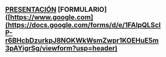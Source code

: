 [PRESENTACIÓN](ttps://docs.google.com/presentation/d/1npybGG0uhRXIY7chExl13a0P9NOjSF9T9TxWQonwU2Q/edit?usp=sharing) 
[FORMULARIO]([https://www.google.com](https://docs.google.com/forms/d/e/1FAIpQLScIP-r6BHcbDzurkpJ8NOKWkWsmZwpr1KOEHuE5m3pAYigrSg/viewform?usp=header)
--------------------------------------------------

